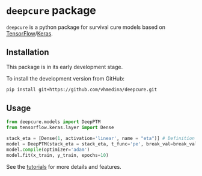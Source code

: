 # `deepcure` package

`deepcure` is a python package for survival cure models based on [TensorFlow](https://www.tensorflow.org/)/[Keras](https://keras.io/).

## Installation

This package is in its early development stage.

To install the development version from GitHub:
```bash
pip install git+https://github.com/vhmedina/deepcure.git
```

## Usage

```python
from deepcure.models import DeepPTM
from tensorflow.keras.layer import Dense

stack_eta = [Dense(1, activation='linear', name = "eta")] # Definition of the stack of layers for eta in promotion time cure model
model = DeepPTM(stack_eta = stack_eta, t_func='pe', break_val=break_val) 
model.compile(optimizer='adam')
model.fit(x_train, y_train, epochs=10)
```

See the [tutorials](https://vhmedina.github.io/deepcure/tutorials) for more details and features.